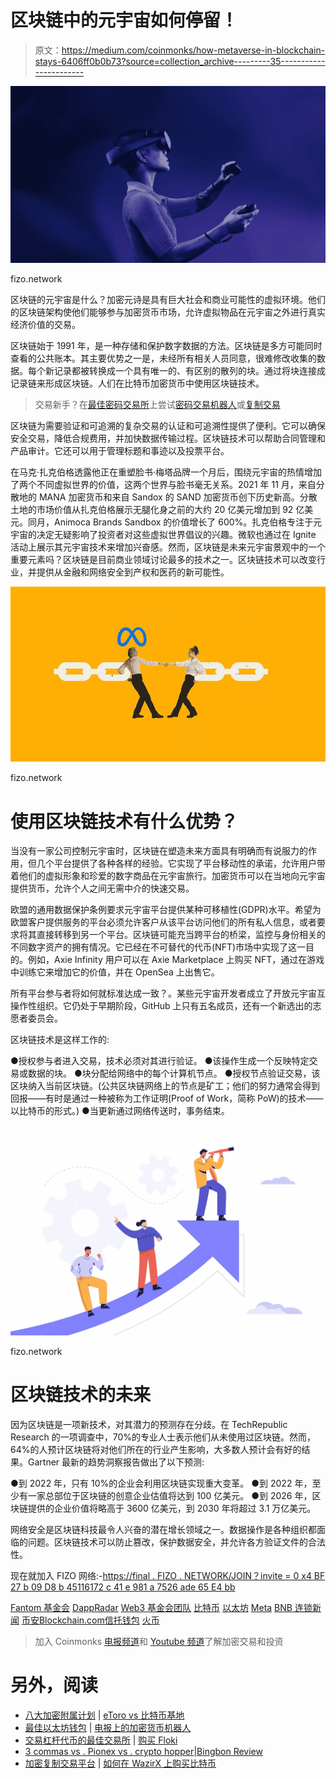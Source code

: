 # 区块链中的元宇宙如何停留！

> 原文：<https://medium.com/coinmonks/how-metaverse-in-blockchain-stays-6406ff0b0b73?source=collection_archive---------35----------------------->

![](img/205ef0c3a46ab231f5bdf83093a0be45.png)

fizo.network

区块链的元宇宙是什么？加密元诗是具有巨大社会和商业可能性的虚拟环境。他们的区块链架构使他们能够参与加密货币市场，允许虚拟物品在元宇宙之外进行真实经济价值的交易。

区块链始于 1991 年，是一种存储和保护数字数据的方法。区块链是多方可能同时查看的公共账本。其主要优势之一是，未经所有相关人员同意，很难修改收集的数据。每个新记录都被转换成一个具有唯一的、有区别的散列的块。通过将块连接成记录链来形成区块链。人们在比特币加密货币中使用区块链技术。

> 交易新手？在[最佳密码交易所](/coinmonks/crypto-exchange-dd2f9d6f3769)上尝试[密码交易机器人](/coinmonks/crypto-trading-bot-c2ffce8acb2a)或[复制交易](/coinmonks/top-10-crypto-copy-trading-platforms-for-beginners-d0c37c7d698c)

区块链为需要验证和可追溯的复杂交易的认证和可追溯性提供了便利。它可以确保安全交易，降低合规费用，并加快数据传输过程。区块链技术可以帮助合同管理和产品审计。它还可以用于管理标题和事迹以及投票平台。

在马克·扎克伯格透露他正在重塑脸书·梅塔品牌一个月后，围绕元宇宙的热情增加了两个不同虚拟世界的价值，这两个世界与脸书毫无关系。2021 年 11 月，来自分散地的 MANA 加密货币和来自 Sandox 的 SAND 加密货币创下历史新高。分散土地的市场价值从扎克伯格展示无腿化身之前的大约 20 亿美元增加到 92 亿美元。同月，Animoca Brands Sandbox 的价值增长了 600%。扎克伯格专注于元宇宙的决定无疑影响了投资者对这些虚拟世界倡议的兴趣。微软也通过在 Ignite 活动上展示其元宇宙技术来增加兴奋感。然而，区块链是未来元宇宙景观中的一个重要元素吗？区块链是目前商业领域讨论最多的技术之一。区块链技术可以改变行业，并提供从金融和网络安全到产权和医药的新可能性。

![](img/545ca21392271e23efa08fd3c369c8e6.png)

fizo.network

# 使用区块链技术有什么优势？

当没有一家公司控制元宇宙时，区块链在塑造未来方面具有明确而有说服力的作用，但几个平台提供了各种各样的经验。它实现了平台移动性的承诺，允许用户带着他们的虚拟形象和珍爱的数字商品在元宇宙旅行。加密货币可以在当地向元宇宙提供货币，允许个人之间无需中介的快速交易。

欧盟的通用数据保护条例要求元宇宙平台提供某种可移植性(GDPR)水平。希望为欧盟客户提供服务的平台必须允许客户从该平台访问他们的所有私人信息，或者要求将其直接转移到另一个平台。区块链可能充当跨平台的桥梁，监控与身份相关的不同数字资产的拥有情况。它已经在不可替代的代币(NFT)市场中实现了这一目的。例如，Axie Infinity 用户可以在 Axie Marketplace 上购买 NFT，通过在游戏中训练它来增加它的价值，并在 OpenSea 上出售它。

所有平台参与者将如何就标准达成一致？。某些元宇宙开发者成立了开放元宇宙互操作性组织。它仍处于早期阶段，GitHub 上只有五名成员，还有一个新选出的志愿者委员会。

区块链技术是这样工作的:

●授权参与者进入交易，技术必须对其进行验证。
●该操作生成一个反映特定交易或数据的块。
●块分配给网络中的每个计算机节点。
●授权节点验证交易，该区块纳入当前区块链。(公共区块链网络上的节点是矿工；他们的努力通常会得到回报——有时是通过一种被称为工作证明(Proof of Work，简称 PoW)的技术——以比特币的形式。)
●当更新通过网络传送时，事务结束。

![](img/22a0dfd8f2dfce0e4647ee00cae28f76.png)

fizo.network

# 区块链技术的未来

因为区块链是一项新技术，对其潜力的预测存在分歧。在 TechRepublic Research 的一项调查中，70%的专业人士表示他们从未使用过区块链。然而，64%的人预计区块链将对他们所在的行业产生影响，大多数人预计会有好的结果。Gartner 最新的趋势洞察报告做出了以下预测:

●到 2022 年，只有 10%的企业会利用区块链实现重大变革。
●到 2022 年，至少有一家总部位于区块链的创意企业估值将达到 100 亿美元。
●到 2026 年，区块链提供的企业价值将略高于 3600 亿美元，到 2030 年将超过 3.1 万亿美元。

网络安全是区块链科技最令人兴奋的潜在增长领域之一。数据操作是各种组织都面临的问题。区块链技术可以防止篡改，保护数据安全，并允许各方验证文件的合法性。

现在就加入 FIZO 网络:-[https://final . FIZO . NETWORK/JOIN？invite = 0 x4 BF 27 b 09 D8 b 45116172 c 41 e 981 a 7526 ade 65 E4 bb](https://final.fizo.network/join?invite=0x4Bf27b09d8B45116172C41e981A7526AdE65E4bb)

[Fantom 基金会](https://medium.com/u/713a211d04f8?source=post_page-----6406ff0b0b73--------------------------------) [DappRadar](https://medium.com/u/b355b203c3dd?source=post_page-----6406ff0b0b73--------------------------------) [Web3 基金会团队](https://medium.com/u/d6954f1a46d9?source=post_page-----6406ff0b0b73--------------------------------) [比特币](https://medium.com/u/61e1a4e5105d?source=post_page-----6406ff0b0b73--------------------------------) [以太坊](https://medium.com/u/d626b3859bc9?source=post_page-----6406ff0b0b73--------------------------------) [Meta](https://medium.com/u/4e7a97edbbf7?source=post_page-----6406ff0b0b73--------------------------------) [BNB 连锁新闻](https://medium.com/u/f9759be0020c?source=post_page-----6406ff0b0b73--------------------------------) [币安](https://medium.com/u/57600910a883?source=post_page-----6406ff0b0b73--------------------------------)[Blockchain.com](https://medium.com/u/e4f5246afb5c?source=post_page-----6406ff0b0b73--------------------------------)[信托钱包](https://medium.com/u/d3191ca07046?source=post_page-----6406ff0b0b73--------------------------------) [火币](https://medium.com/u/65d3e2271234?source=post_page-----6406ff0b0b73--------------------------------)

> 加入 Coinmonks [电报频道](https://t.me/coincodecap)和 [Youtube 频道](https://www.youtube.com/c/coinmonks/videos)了解加密交易和投资

# 另外，阅读

*   [八大加密附属计划](https://coincodecap.com/crypto-affiliate-programs) | [eToro vs 比特币基地](https://coincodecap.com/etoro-vs-coinbase)
*   [最佳以太坊钱包](https://coincodecap.com/best-ethereum-wallets) | [电报上的加密货币机器人](https://coincodecap.com/telegram-crypto-bots)
*   [交易杠杆代币的最佳交易所](https://coincodecap.com/leveraged-token-exchanges) | [购买 Floki](https://coincodecap.com/buy-floki-inu-token)
*   [3 commas vs . Pionex vs . crypto hopper](https://coincodecap.com/3commas-vs-pionex-vs-cryptohopper)|[Bingbon Review](https://coincodecap.com/bingbon-review)
*   [加密复制交易平台](/coinmonks/top-10-crypto-copy-trading-platforms-for-beginners-d0c37c7d698c) | [如何在 WazirX 上购买比特币](/coinmonks/buy-bitcoin-on-wazirx-2d12b7989af1)